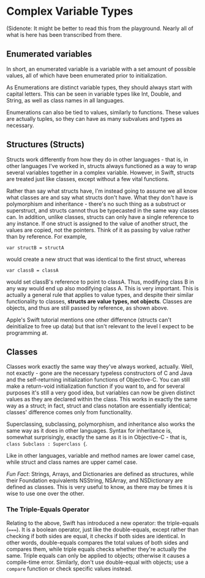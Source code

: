 # Complex Variable Types

(Sidenote: It might be better to read this from the playground. Nearly all of what is here
has been transcribed from there.

## Enumerated variables

In short, an enumerated variable is a variable with a set amount of possible values,
all of which have been enumerated prior to initialization.

As Enumerations are distinct variable types, they should always start with capital
letters. This can be seen in variable types like Int, Double, and String, as well as
class names in all languages.

Enumerations can also be tied to values, similarly to functions. These values are
actually tuples, so they can have as many subvalues and types as necessary.

## Structures (Structs)

Structs work differently from how they do in other languages - that is, in other languages
I've worked in, structs always functioned as a way to wrap several variables together in a
complex variable. However, in Swift, structs are treated just like classes, except without
a few vital functions.

Rather than say what structs have, I'm instead going to assume we all know what classes are
and say what structs don't have. What they don't have is polymorphism and inheritance -
there's no such thing as a substruct or superstruct, and structs cannot thus be typecasted
in the same way classes can. In addition, unlike classes, structs can only have a single
reference to any instance. If one struct is assigned to the value of another struct, the
values are copied, not the pointers. Think of it as passing by value rather than by 
reference. For example, 
```
var structB = structA
```
would create a new struct that was identical to the first struct, whereas 
```
var classB = classA 
```
would set classB's reference to point to classA. Thus, modifying class B in any way would
end up also modifying class A. This is very important. This is actually a general rule that
applies to value types, and despite their similar functionality to classes, **structs are
value types, not objects**. Classes are objects, and thus are still passed by reference,
as shown above.

Apple's Swift tutorial mentions one other difference (structs can't deinitialize to free
up data) but that isn't relevant to the level I expect to be programming at.

## Classes

Classes work exactly the same way they've always worked, actually. Well, not exactly -
gone are the necessary typeless constructors of C and Java and the self-returning
initialization functions of Objective-C. You can still make a return-void initialization
function if you want to, and for several purposes it's still a very good idea, but 
variables can now be given distinct values as they are declared within the class. This
works in exactly the same way as a struct; in fact, struct and class notation are essentially
identical; classes' difference comes only from functionality.

Superclassing, subclassing, polymorphism, and inheritance also works the same way as it
does in other languages. Syntax for inheritance is, somewhat surprisingly, exactly the 
same as it is in Objective-C - that is, ``` class Subclass : Superclass { ```.

Like in other languages, variable and method names are lower camel case, while struct and
class names are upper camel case.

*Fun Fact*: Strings, Arrays, and Dictionaries are defined as structures, while their 
Foundation equivalents NSString, NSArray, and NSDictionary are defined as classes. This is
very useful to know, as there may be times it is wise to use one over the other.

### The Triple-Equals Operator

Relating to the above, Swift has introduced a new operator: the triple-equals (``` === ```). It
is a boolean operator, just like the double-equals, except rather than checking if both
sides are equal, it checks if both sides are identical. In other words, double-equals 
compares the total values of both sides and compares them, while triple equals checks 
whether they're actually the same. Triple equals can only be applied to objects; otherwise
it causes a compile-time error. Similarly, don't use double-equal with objects; use a 
``` compare ``` function or check specific values instead.






